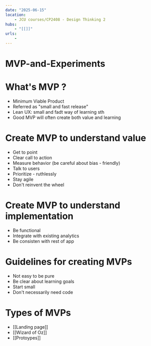 ```yaml
---
date: "2025-06-15"
location: 
    - JCU courses/CP2408 - Design Thinking 2
hubs: 
    - "[[]]"
urls:
    - 
---
```


# MVP-and-Experiments

# What's MVP ?
+ Minimum Viable Product
+ Referred as "small and fast release"
+ Lean UX: small and fadt way of learning sth
+ Good MVP will often create both value and learning

# Create MVP to understand value
+ Get to point
+ Clear call to action
+ Measure behavior (be careful about bias - friendly)
+ Talk to users
+ Prioritize - ruthlessly
+ Stay agile
+ Don't reinvent the wheel

# Create MVP to understand implementation
+ Be functional
+ Integrate with existing analytics
+ Be consisten with rest of app

# Guidelines for creating MVPs
+ Not easy to be pure
+ Be clear about learning goals
+ Start small
+ Don't necessarily need code

# Types of MVPs
+ [[Landing page]]
+ [[Wizard of Oz]]
+ [[Protoypes]]

